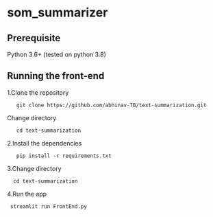 # som_summarizer
## Prerequisite
Python 3.6+ (tested on python 3.8)

## Running the front-end

1.Clone the repository
```
   git clone https://github.com/abhinav-TB/text-summarization.git
```
 Change directory
```
   cd text-summarization
```
2.Install the dependencies

```
   pip install -r requirements.txt
``` 
3.Change directory
```
  cd text-summarization 
```
4.Run the app
```
 streamlit run FrontEnd.py
```
